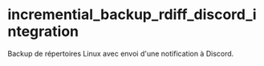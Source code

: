 # incremential_backup_rdiff_discord_integration
Backup de répertoires Linux avec envoi d'une notification à Discord. 
